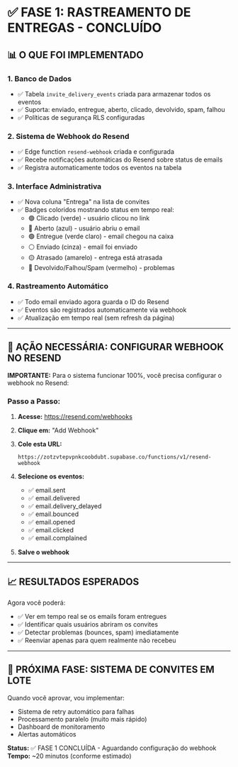 # ✅ FASE 1: RASTREAMENTO DE ENTREGAS - CONCLUÍDO

## 📊 O QUE FOI IMPLEMENTADO

### 1. Banco de Dados
- ✅ Tabela `invite_delivery_events` criada para armazenar todos os eventos
- ✅ Suporta: enviado, entregue, aberto, clicado, devolvido, spam, falhou
- ✅ Políticas de segurança RLS configuradas

### 2. Sistema de Webhook do Resend
- ✅ Edge function `resend-webhook` criada e configurada
- ✅ Recebe notificações automáticas do Resend sobre status de emails
- ✅ Registra automaticamente todos os eventos na tabela

### 3. Interface Administrativa
- ✅ Nova coluna "Entrega" na lista de convites
- ✅ Badges coloridos mostrando status em tempo real:
  - 🟢 Clicado (verde) - usuário clicou no link
  - 🔵 Aberto (azul) - usuário abriu o email  
  - 🟢 Entregue (verde claro) - email chegou na caixa
  - ⚪ Enviado (cinza) - email foi enviado
  - 🟡 Atrasado (amarelo) - entrega está atrasada
  - 🔴 Devolvido/Falhou/Spam (vermelho) - problemas

### 4. Rastreamento Automático
- ✅ Todo email enviado agora guarda o ID do Resend
- ✅ Eventos são registrados automaticamente via webhook
- ✅ Atualização em tempo real (sem refresh da página)

---

## 🔧 AÇÃO NECESSÁRIA: CONFIGURAR WEBHOOK NO RESEND

**IMPORTANTE:** Para o sistema funcionar 100%, você precisa configurar o webhook no Resend:

### Passo a Passo:

1. **Acesse:** https://resend.com/webhooks
2. **Clique em:** "Add Webhook"
3. **Cole esta URL:**
   ```
   https://zotzvtepvpnkcoobdubt.supabase.co/functions/v1/resend-webhook
   ```
4. **Selecione os eventos:**
   - ✅ email.sent
   - ✅ email.delivered
   - ✅ email.delivery_delayed
   - ✅ email.bounced
   - ✅ email.opened
   - ✅ email.clicked
   - ✅ email.complained

5. **Salve o webhook**

---

## 📈 RESULTADOS ESPERADOS

Agora você poderá:
- ✅ Ver em tempo real se os emails foram entregues
- ✅ Identificar quais usuários abriram os convites
- ✅ Detectar problemas (bounces, spam) imediatamente
- ✅ Reenviar apenas para quem realmente não recebeu

---

## 🎯 PRÓXIMA FASE: SISTEMA DE CONVITES EM LOTE

Quando você aprovar, vou implementar:
- Sistema de retry automático para falhas
- Processamento paralelo (muito mais rápido)
- Dashboard de monitoramento
- Alertas automáticos

**Status:** ✅ FASE 1 CONCLUÍDA - Aguardando configuração do webhook
**Tempo:** ~20 minutos (conforme estimado)

